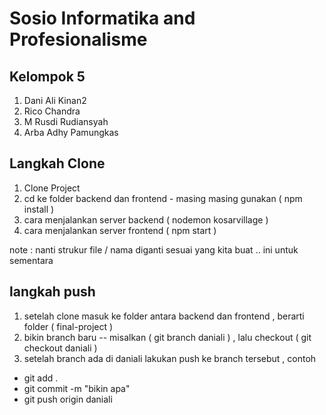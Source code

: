 # Sosio Informatika and Profesionalisme

## Kelompok 5

1. Dani Ali Kinan2
2. Rico Chandra
3. M Rusdi Rudiansyah
4. Arba Adhy Pamungkas

## Langkah Clone

1. Clone Project
2. cd ke folder backend dan frontend - masing masing gunakan ( npm install )
3. cara menjalankan server backend ( nodemon kosarvillage )
4. cara menjalankan server frontend ( npm start )

note : nanti strukur file / nama diganti sesuai yang kita buat .. ini untuk sementara

## langkah push

1. setelah clone masuk ke folder antara backend dan frontend , berarti folder ( final-project )
2. bikin branch baru -- misalkan ( git branch daniali ) , lalu checkout ( git checkout daniali )
3. setelah branch ada di daniali lakukan push ke branch tersebut , contoh

- git add .
- git commit -m "bikin apa"
- git push origin daniali
